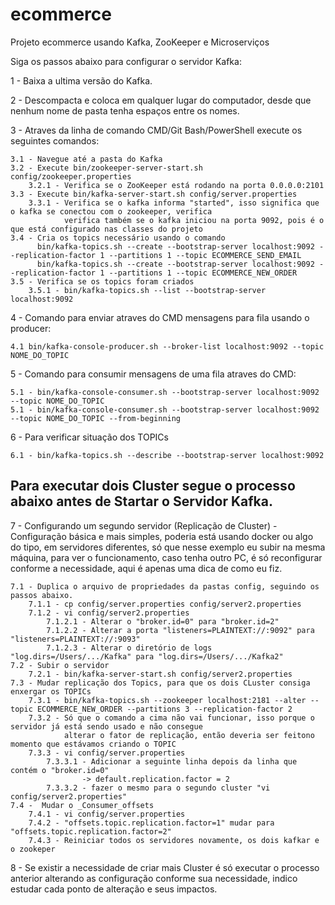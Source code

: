 # ecommerce
Projeto ecommerce usando Kafka, ZooKeeper e Microserviços

Siga os passos abaixo para configurar o servidor Kafka:

1 - Baixa a ultima versão do Kafka.

2 - Descompacta e coloca em qualquer lugar do computador, desde que nenhum nome de pasta tenha espaços entre os nomes.

3 - Atraves da linha de comando CMD/Git Bash/PowerShell execute os seguintes comandos:

    3.1 - Navegue até a pasta do Kafka
    3.2 - Execute bin/zookeeper-server-start.sh config/zookeeper.properties
        3.2.1 - Verifica se o ZooKeeper está rodando na porta 0.0.0.0:2101 
    3.3 - Execute bin/kafka-server-start.sh config/server.properties
        3.3.1 - Verifica se o kafka informa "started", isso significa que o kafka se conectou com o zookeeper, verifica
                verifica também se o kafka iniciou na porta 9092, pois é o que está configurado nas classes do projeto
    3.4 - Cria os topics necessário usando o comando 
          bin/kafka-topics.sh --create --bootstrap-server localhost:9092 --replication-factor 1 --partitions 1 --topic ECOMMERCE_SEND_EMAIL
          bin/kafka-topics.sh --create --bootstrap-server localhost:9092 --replication-factor 1 --partitions 1 --topic ECOMMERCE_NEW_ORDER
    3.5 - Verifica se os topics foram criados
        3.5.1 - bin/kafka-topics.sh --list --bootstrap-server localhost:9092

4 - Comando para enviar atraves do CMD mensagens para fila usando o producer:
    
    4.1 bin/kafka-console-producer.sh --broker-list localhost:9092 --topic NOME_DO_TOPIC

5 - Comando para consumir mensagens de uma fila atraves do CMD:
    
    5.1 - bin/kafka-console-consumer.sh --bootstrap-server localhost:9092 --topic NOME_DO_TOPIC
    5.1 - bin/kafka-console-consumer.sh --bootstrap-server localhost:9092 --topic NOME_DO_TOPIC --from-beginning

6 - Para verificar situação dos TOPICs

    6.1 - bin/kafka-topics.sh --describe --bootstrap-server localhost:9092

## **Para executar dois Cluster segue o processo abaixo antes de Startar o Servidor Kafka.**

7 - Configurando um segundo servidor (Replicação de Cluster) - Configuração básica e mais simples, poderia está usando 
docker ou algo do tipo, em servidores diferentes, só que nesse exemplo eu subir na mesma máquina, para ver o
funcionamento, caso tenha outro PC, é só reconfigurar conforme a necessidade, aqui é apenas uma dica de como eu fiz.
    
    7.1 - Duplica o arquivo de propriedades da pastas config, seguindo os passos abaixo.
        7.1.1 - cp config/server.properties config/server2.properties  
        7.1.2 - vi config/server2.properties
            7.1.2.1 - Alterar o "broker.id=0" para "broker.id=2"
            7.1.2.2 - Alterar a porta "listeners=PLAINTEXT://:9092" para "listeners=PLAINTEXT://:9093"
            7.1.2.3 - Alterar o diretório de logs "log.dirs=/Users/.../Kafka" para "log.dirs=/Users/.../Kafka2"
    7.2 - Subir o servidor
        7.2.1 - bin/kafka-server-start.sh config/server2.properties
    7.3 - Mudar replicação dos Topics, para que os dois CLuster consiga enxergar os TOPICs
        7.3.1 - bin/kafka-topics.sh --zookeeper localhost:2181 --alter --topic ECOMMERCE_NEW_ORDER --partitions 3 --replication-factor 2
        7.3.2 - Só que o comando a cima não vai funcionar, isso porque o servidor já está sendo usado e não consegue 
                alterar o fator de replicação, então deveria ser feitono momento que estávamos criando o TOPIC
        7.3.3 - vi config/server.properties
            7.3.3.1 - Adicionar a seguinte linha depois da linha que contém o "broker.id=0"
                    -> default.replication.factor = 2
            7.3.3.2 - fazer o mesmo para o segundo cluster "vi config/server2.properties"
    7.4 -  Mudar o _Consumer_offsets
        7.4.1 - vi config/server.properties
        7.4.2 - "offsets.topic.replication.factor=1" mudar para "offsets.topic.replication.factor=2" 
        7.4.3 - Reiniciar todos os servidores novamente, os dois kafkar e o zookeper

8 - Se existir a necessidade de criar mais Cluster é só executar o processo anterior alterando as configuração conforme 
sua necessidade, indico estudar cada ponto de alteração e seus impactos.

    


    
